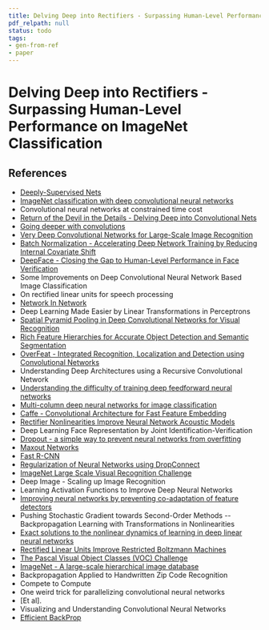 ```yaml
---
title: Delving Deep into Rectifiers - Surpassing Human-Level Performance on ImageNet Classification
pdf_relpath: null
status: todo
tags:
- gen-from-ref
- paper
---
```


# Delving Deep into Rectifiers - Surpassing Human-Level Performance on ImageNet Classification

## References

- [Deeply-Supervised Nets](./deeply-supervised-nets.md)
- [ImageNet classification with deep convolutional neural networks](./imagenet-classification-with-deep-convolutional-neural-networks.md)
- Convolutional neural networks at constrained time cost
- [Return of the Devil in the Details - Delving Deep into Convolutional Nets](./return-of-the-devil-in-the-details-delving-deep-into-convolutional-nets.md)
- [Going deeper with convolutions](./going-deeper-with-convolutions.md)
- [Very Deep Convolutional Networks for Large-Scale Image Recognition](./very-deep-convolutional-networks-for-large-scale-image-recognition.md)
- [Batch Normalization - Accelerating Deep Network Training by Reducing Internal Covariate Shift](./batch-normalization-accelerating-deep-network-training-by-reducing-internal-covariate-shift.md)
- [DeepFace - Closing the Gap to Human-Level Performance in Face Verification](./deepface-closing-the-gap-to-human-level-performance-in-face-verification.md)
- Some Improvements on Deep Convolutional Neural Network Based Image Classification
- On rectified linear units for speech processing
- [Network In Network](./network-in-network.md)
- Deep Learning Made Easier by Linear Transformations in Perceptrons
- [Spatial Pyramid Pooling in Deep Convolutional Networks for Visual Recognition](./spatial-pyramid-pooling-in-deep-convolutional-networks-for-visual-recognition.md)
- [Rich Feature Hierarchies for Accurate Object Detection and Semantic Segmentation](./rich-feature-hierarchies-for-accurate-object-detection-and-semantic-segmentation.md)
- [OverFeat - Integrated Recognition, Localization and Detection using Convolutional Networks](./overfeat-integrated-recognition-localization-and-detection-using-convolutional-networks.md)
- Understanding Deep Architectures using a Recursive Convolutional Network
- [Understanding the difficulty of training deep feedforward neural networks](./understanding-the-difficulty-of-training-deep-feedforward-neural-networks.md)
- [Multi-column deep neural networks for image classification](./multi-column-deep-neural-networks-for-image-classification.md)
- [Caffe - Convolutional Architecture for Fast Feature Embedding](./caffe-convolutional-architecture-for-fast-feature-embedding.md)
- [Rectifier Nonlinearities Improve Neural Network Acoustic Models](./rectifier-nonlinearities-improve-neural-network-acoustic-models.md)
- Deep Learning Face Representation by Joint Identification-Verification
- [Dropout - a simple way to prevent neural networks from overfitting](./dropout-a-simple-way-to-prevent-neural-networks-from-overfitting.md)
- [Maxout Networks](./maxout-networks.md)
- [Fast R-CNN](./fast-r-cnn.md)
- [Regularization of Neural Networks using DropConnect](./regularization-of-neural-networks-using-dropconnect.md)
- [ImageNet Large Scale Visual Recognition Challenge](./imagenet-large-scale-visual-recognition-challenge.md)
- Deep Image - Scaling up Image Recognition
- Learning Activation Functions to Improve Deep Neural Networks
- [Improving neural networks by preventing co-adaptation of feature detectors](./improving-neural-networks-by-preventing-co-adaptation-of-feature-detectors.md)
- Pushing Stochastic Gradient towards Second-Order Methods -- Backpropagation Learning with Transformations in Nonlinearities
- [Exact solutions to the nonlinear dynamics of learning in deep linear neural networks](./exact-solutions-to-the-nonlinear-dynamics-of-learning-in-deep-linear-neural-networks.md)
- [Rectified Linear Units Improve Restricted Boltzmann Machines](./rectified-linear-units-improve-restricted-boltzmann-machines.md)
- [The Pascal Visual Object Classes (VOC) Challenge](./the-pascal-visual-object-classes-voc-challenge.md)
- [ImageNet - A large-scale hierarchical image database](./imagenet-a-large-scale-hierarchical-image-database.md)
- Backpropagation Applied to Handwritten Zip Code Recognition
- Compete to Compute
- One weird trick for parallelizing convolutional neural networks
- [Et al].
- Visualizing and Understanding Convolutional Neural Networks
- [Efficient BackProp](./efficient-backprop.md)
